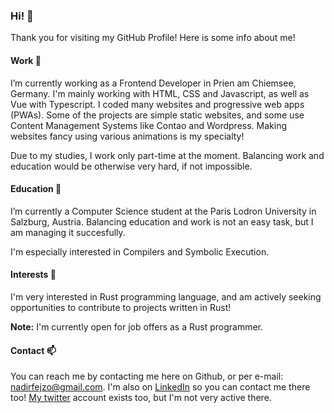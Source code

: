 ### Hi! 👋

Thank you for visiting my GitHub Profile! Here is some info about me!

#### Work 🔭

I’m currently working as a Frontend Developer in Prien am Chiemsee, Germany. I'm mainly working with HTML, CSS and Javascript, as well as Vue with Typescript.
I coded many websites and progressive web apps (PWAs). Some of the projects are simple static websites, and some use Content Management Systems 
like Contao and Wordpress. Making websites fancy using various animations is my specialty!

Due to my studies, I work only part-time at the moment. Balancing work and education would be otherwise very hard, if not impossible. 

#### Education 🌱

I’m currently a Computer Science student at the Paris Lodron University in Salzburg, Austria. 
Balancing education and work is not an easy task, but I am managing it succesfully.

I'm especially interested in Compilers and Symbolic Execution.

#### Interests 🤔

I'm very interested in Rust programming language, and am actively seeking opportunities to contribute to projects written in Rust!

**Note:** I'm currently open for job offers as a Rust programmer. 

#### Contact 📫

You can reach me by contacting me here on Github, or per e-mail: [nadirfejzo@gmail.com](mailto:nadirfejzo@gmail.com). 
I'm also on [LinkedIn](https://www.linkedin.com/in/nfejzic) so you can contact me there too!
[My twitter](https://twitter.com/FejzicNadir) account exists too, but I'm not very active there.


<!--
**nfejzic/nfejzic** is a ✨ _special_ ✨ repository because its `README.md` (this file) appears on your GitHub profile.

Here are some ideas to get you started:

- 🔭 I’m currently working on ...
- 🌱 I’m currently learning ...
- 👯 I’m looking to collaborate on ...
- 🤔 I’m looking for help with ...
- 💬 Ask me about ...
- 📫 How to reach me: ...
- 😄 Pronouns: ...
- ⚡ Fun fact: ...
-->
